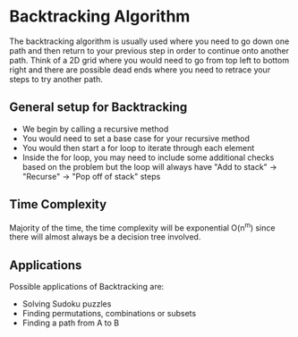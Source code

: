 # Backtracking Algorithm

The backtracking algorithm is usually used where you need to go down one path and then return to your previous step in
order to continue onto another path. Think of a 2D grid where you would need to go from top left to bottom right and
there are possible dead ends where you need to retrace your steps to try another path.

## General setup for Backtracking

* We begin by calling a recursive method
* You would need to set a base case for your recursive method
* You would then start a for loop to iterate through each element
* Inside the for loop, you may need to include some additional checks based on the problem but the loop will always
  have "Add to stack" -> "Recurse" -> "Pop off of stack" steps

## Time Complexity

Majority of the time, the time complexity will be exponential O(n<sup>m</sup>) since there will almost always be a
decision tree involved.

## Applications

Possible applications of Backtracking are:

* Solving Sudoku puzzles
* Finding permutations, combinations or subsets
* Finding a path from A to B